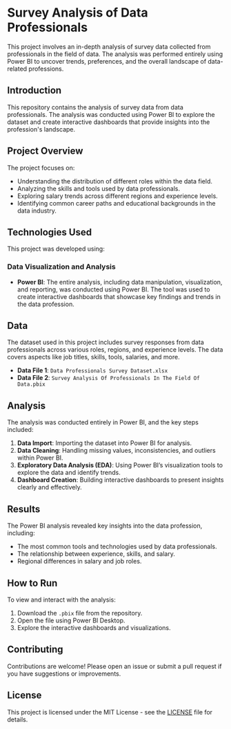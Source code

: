 
# Survey Analysis of Data Professionals

This project involves an in-depth analysis of survey data collected from professionals in the field of data. The analysis was performed entirely using Power BI to uncover trends, preferences, and the overall landscape of data-related professions.

## Introduction

This repository contains the analysis of survey data from data professionals. The analysis was conducted using Power BI to explore the dataset and create interactive dashboards that provide insights into the profession's landscape.

## Project Overview

The project focuses on:
- Understanding the distribution of different roles within the data field.
- Analyzing the skills and tools used by data professionals.
- Exploring salary trends across different regions and experience levels.
- Identifying common career paths and educational backgrounds in the data industry.

## Technologies Used

This project was developed using:

### Data Visualization and Analysis
- **Power BI**: The entire analysis, including data manipulation, visualization, and reporting, was conducted using Power BI. The tool was used to create interactive dashboards that showcase key findings and trends in the data profession.

## Data

The dataset used in this project includes survey responses from data professionals across various roles, regions, and experience levels. The data covers aspects like job titles, skills, tools, salaries, and more.

- **Data File 1**: `Data Professionals Survey Dataset.xlsx`
- **Data File 2**: `Survey Analysis Of Professionals In The Field Of Data.pbix`

## Analysis

The analysis was conducted entirely in Power BI, and the key steps included:

1. **Data Import**: Importing the dataset into Power BI for analysis.
2. **Data Cleaning**: Handling missing values, inconsistencies, and outliers within Power BI.
3. **Exploratory Data Analysis (EDA)**: Using Power BI’s visualization tools to explore the data and identify trends.
4. **Dashboard Creation**: Building interactive dashboards to present insights clearly and effectively.

## Results

The Power BI analysis revealed key insights into the data profession, including:
- The most common tools and technologies used by data professionals.
- The relationship between experience, skills, and salary.
- Regional differences in salary and job roles.

## How to Run

To view and interact with the analysis:

1. Download the `.pbix` file from the repository.
2. Open the file using Power BI Desktop.
3. Explore the interactive dashboards and visualizations.

## Contributing

Contributions are welcome! Please open an issue or submit a pull request if you have suggestions or improvements.

## License

This project is licensed under the MIT License - see the [LICENSE](LICENSE) file for details.
